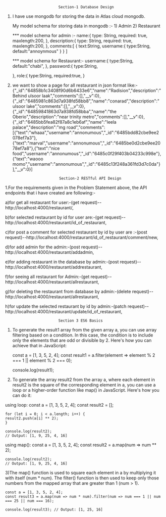							Section-1 Database Design


1. I have use mongodb for storing the data in Atlas cloud mongodb. 

	My model schema for storing data in mongodb :-
		1) Admin
		2) Restaurant

	*** model schema for admin :-
		 name:{
        type: String,
        required: true,
        maxlength:200,
    },
    description:{
        type: String,
        required: true,
        maxlength:200,
    },
    comments:[
       { 
        text:String,
        username:{
            type:String,
            default:"annoynmous"
        }
       }
    ]

	*** model schema for Restaurant:-
		username:{
        type:String,
        default:"chabi",
    },
    password:{
        type:String,


    },
    role:{
        type:String,
        required:true,
    }

3. we want to show a page for all restaurant in json format like:-
 {"_id":"64858b1c3408f90d6b6433e6","name":"Radision","description":"Behind ulsoor laak","comments":[],"__v":0},{"_id":"6485981c863d7a938fd58bb8","name":"conarad","description":"ulsoor lake","comments":[],"__v":0},{"_id":"64859841863d7a938fd58bba","name":"the Oberio","description":"near trinity metro","comments":[],"__v":0},{"_id":"6485bb5fea82f87a8c1eb6af","name":"leela palace","description":"mg road","comments":[{"text":"whaaa","username":"annonumous","_id":"6485bdd82cbe9ee2078ef7a3"},{"text":"marval","username":"annonumous","_id":"6485be0d2cbe9ee2078ef7a8"},{"text":"nice food","username":"annonumous","_id":"6485c0f29f403b04233c998e"},{"text":"waooo momo","username":"annonumous","_id":"6485c13f248a361fd3d7c0da"}],"__v":0}]



							Section-2 RESTful API Design

1.For the requirements given in the Problem Statement above, the API endpoints that i have created are following:-

a)for get all restaurant for user:-(get request)--http://localhost:4000/restaurant/,

b)for selected restaurant by id for user are:-(get request)-- http://localhost:4000/restaurant/id_of_restaurant,

c)for post a comment for selected restaurant by id by user are :-(post request)--http://localhost:4000/restaurant/id_of_restaurant/comment/new,

d)for add admin for the admin:-(post request)--http://localhost:4000/restaurant/addadmin,

e)for adding restaurant in the database by admin:-(post request)--http://localhost:4000/restaurant/addrestaurant,

f)for seeing all restaurant for Admin:-(get request)-- http://localhost:4000/restaurant/allrestaurant,

g)for deleting the restaurant from database by admin:-(delete request)-- http://localhost:4000/restaurant/allrestaurant,

h)for update the selected restaurant by id by admin:-(patch request)--http://localhost:4000/restaurant/update/id_of_restaurant,
	

							Section 3 ES6 Basics

1) To generate the result1 array from the given array a, you can use array filtering based on a condition. In this case, the condition is to include only the elements that are odd or divisible by 2. Here's how you can achieve that in JavaScript:
	
	const a = [1, 3, 5, 2, 4];
   	const result1 = a.filter(element => element % 2 === 1 || element % 2 === 0);

	console.log(result1);

2) To generate the array result2 from the array a, where each element in result2 is the square of the corresponding element in a, you can use a loop or a higher-order function like map() in JavaScript. Here's how you can do it:

using loop:
	const a = [1, 3, 5, 2, 4];
	const result2 = [];

	for (let i = 0; i < a.length; i++) {
	result2.push(a[i] ** 2);
	}

	console.log(result2);
	// Output: [1, 9, 25, 4, 16]

using map():
	const a = [1, 3, 5, 2, 4];
	const result2 = a.map(num => num ** 2);

	console.log(result2);
	// Output: [1, 9, 25, 4, 16]

3)The map() function is used to square each element in a by multiplying it with itself (num * num).
The filter() function is then used to keep only those numbers from the mapped array that are greater than 1 (num > 1).
	
	const a = [1, 3, 5, 2, 4];
	const result3 = a.map(num => num * num).filter(num => num === 1 || num === 25 || num === 16);

	console.log(result3); // Output: [1, 25, 16]

